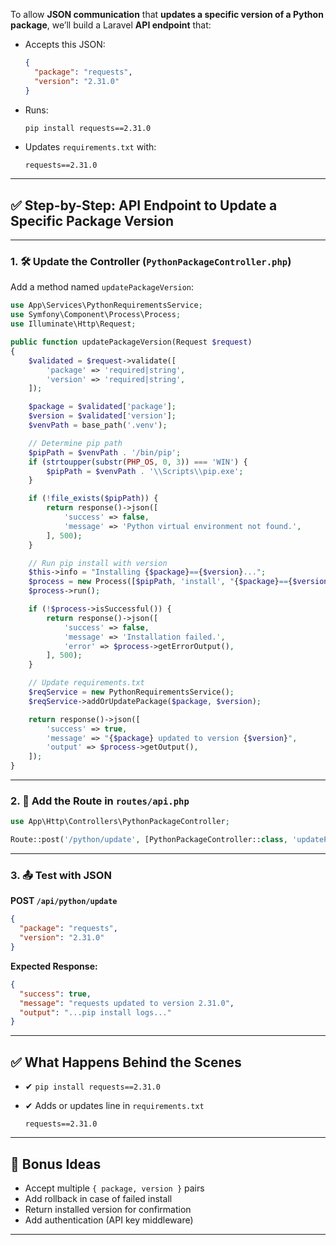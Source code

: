 To allow **JSON communication** that **updates a specific version of a Python package**, we’ll build a Laravel **API endpoint** that:

* Accepts this JSON:

  ```json
  {
    "package": "requests",
    "version": "2.31.0"
  }
  ```
* Runs:

  ```bash
  pip install requests==2.31.0
  ```
* Updates `requirements.txt` with:

  ```
  requests==2.31.0
  ```

---

## ✅ Step-by-Step: API Endpoint to Update a Specific Package Version

---

### 1. 🛠 Update the Controller (`PythonPackageController.php`)

Add a method named `updatePackageVersion`:

```php
use App\Services\PythonRequirementsService;
use Symfony\Component\Process\Process;
use Illuminate\Http\Request;

public function updatePackageVersion(Request $request)
{
    $validated = $request->validate([
        'package' => 'required|string',
        'version' => 'required|string',
    ]);

    $package = $validated['package'];
    $version = $validated['version'];
    $venvPath = base_path('.venv');

    // Determine pip path
    $pipPath = $venvPath . '/bin/pip';
    if (strtoupper(substr(PHP_OS, 0, 3)) === 'WIN') {
        $pipPath = $venvPath . '\\Scripts\\pip.exe';
    }

    if (!file_exists($pipPath)) {
        return response()->json([
            'success' => false,
            'message' => 'Python virtual environment not found.',
        ], 500);
    }

    // Run pip install with version
    $this->info = "Installing {$package}=={$version}...";
    $process = new Process([$pipPath, 'install', "{$package}=={$version}"]);
    $process->run();

    if (!$process->isSuccessful()) {
        return response()->json([
            'success' => false,
            'message' => 'Installation failed.',
            'error' => $process->getErrorOutput(),
        ], 500);
    }

    // Update requirements.txt
    $reqService = new PythonRequirementsService();
    $reqService->addOrUpdatePackage($package, $version);

    return response()->json([
        'success' => true,
        'message' => "{$package} updated to version {$version}",
        'output' => $process->getOutput(),
    ]);
}
```

---

### 2. 📄 Add the Route in `routes/api.php`

```php
use App\Http\Controllers\PythonPackageController;

Route::post('/python/update', [PythonPackageController::class, 'updatePackageVersion']);
```

---

### 3. 📤 Test with JSON

**POST `/api/python/update`**

```json
{
  "package": "requests",
  "version": "2.31.0"
}
```

**Expected Response:**

```json
{
  "success": true,
  "message": "requests updated to version 2.31.0",
  "output": "...pip install logs..."
}
```

---

## ✅ What Happens Behind the Scenes

* ✔ `pip install requests==2.31.0`
* ✔ Adds or updates line in `requirements.txt`

  ```
  requests==2.31.0
  ```

---

## 🧠 Bonus Ideas

* Accept multiple `{ package, version }` pairs
* Add rollback in case of failed install
* Return installed version for confirmation
* Add authentication (API key middleware)

---

